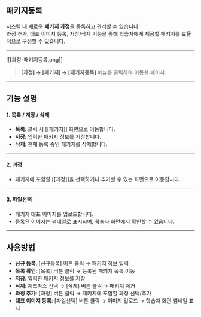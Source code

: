 ## 패키지등록  

시스템 내 새로운 **패키지 과정**을 등록하고 관리할 수 있습니다.  
과정 추가, 대표 이미지 등록, 저장/삭제 기능을 통해 학습자에게 제공할 패키지를 효율적으로 구성할 수 있습니다.  

***  
![[과정-패키지등록.png]]  

> **[과정] → [패키지] → [패키지등록]** 메뉴를 클릭하여 이동한 페이지  

***
## 기능 설명  

#### 1. 목록 / 저장 / 삭제  
- **목록**: 클릭 시 [[패키지]] 화면으로 이동합니다.  
- **저장**: 입력한 패키지 정보를 저장합니다.  
- **삭제**: 현재 등록 중인 패키지를 삭제합니다.  

***  
#### 2. 과정  
- 패키지에 포함할 [[과정]]을 선택하거나 추가할 수 있는 화면으로 이동합니다.  

***  
#### 3. 파일선택  
- 패키지 대표 이미지를 업로드합니다.  
- 등록된 이미지는 썸네일로 표시되며, 학습자 화면에서 확인할 수 있습니다.  

***  

## 사용방법  
- **신규 등록**: [신규등록] 버튼 클릭 → 패키지 정보 입력  
- **목록 확인**: [목록] 버튼 클릭 → 등록된 패키지 목록 이동  
- **저장**: 입력한 패키지 정보를 저장  
- **삭제**: 체크박스 선택 → [삭제] 버튼 클릭 → 패키지 제거  
- **과정 추가**: [과정] 버튼 클릭 → 패키지에 포함할 과정 선택/추가  
- **대표 이미지 등록**: [파일선택] 버튼 클릭 → 이미지 업로드 → 학습자 화면 썸네일 표시  
